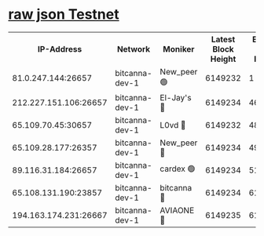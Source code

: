 [raw json Testnet](https://rpc-check.bcat.stavr.tech/bcat/rpc-bcat-result.json)
=


<table><tr><th>IP-Address</th><th>Network</th><th>Moniker</th><th>Latest Block Height</th><th>Earliest Block Height</th><th>Catching Up</th><th>Tx Index</th><th>Voting Power</th><th>Scan Time</th></tr><tr><td>81.0.247.144:26657</td><td>bitcanna-dev-1</td><td>New_peer 🟢</td><td>6149232</td><td>1</td><td>False</td><td>on</td><td>0</td><td>2024-01-26T03:35:29.458055126UTC</td></tr><tr><td>212.227.151.106:26657</td><td>bitcanna-dev-1</td><td>El-Jay's 🔴</td><td>6149234</td><td>4670391</td><td>False</td><td>on</td><td>2218164</td><td>2024-01-26T03:35:36.498102500UTC</td></tr><tr><td>65.109.70.45:30657</td><td>bitcanna-dev-1</td><td>L0vd 🔴</td><td>6149232</td><td>4828155</td><td>False</td><td>on</td><td>7920</td><td>2024-01-26T03:35:29.977421440UTC</td></tr><tr><td>65.109.28.177:26357</td><td>bitcanna-dev-1</td><td>New_peer 🔴</td><td>6149234</td><td>4952911</td><td>False</td><td>on</td><td>2237067</td><td>2024-01-26T03:35:37.454024210UTC</td></tr><tr><td>89.116.31.184:26657</td><td>bitcanna-dev-1</td><td>cardex 🟢</td><td>6149234</td><td>5185001</td><td>False</td><td>on</td><td>0</td><td>2024-01-26T03:35:36.953100041UTC</td></tr><tr><td>65.108.131.190:23857</td><td>bitcanna-dev-1</td><td>bitcanna 🔴</td><td>6149234</td><td>6145234</td><td>False</td><td>off</td><td>82269</td><td>2024-01-26T03:35:37.966219765UTC</td></tr><tr><td>194.163.174.231:26667</td><td>bitcanna-dev-1</td><td>AVIAONE 🔴</td><td>6149235</td><td>6146001</td><td>False</td><td>on</td><td>1949865</td><td>2024-01-26T03:35:44.522357595UTC</td></tr></table>